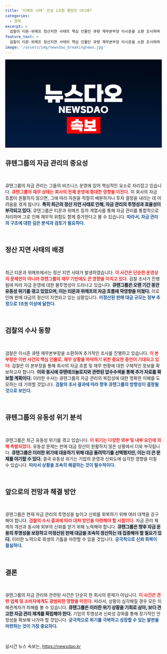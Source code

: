 ```yaml
---
title: ‘티메프 사태’ 진실 1조원 행방은 어디에?
categories:
  - 경제
excerpt: >
  검찰이 티몬·위메프 정산지연 사태의 핵심 인물인 큐텐 재무본부장 이시준을 소환 조사하며 큐텐그룹 계열사 압수수색을 이어가고 있다. 미정산 판매대금 규모는 1조원 이상으로 추정되며, 유동성 위기와 대금 돌려막기 의혹이 제기되고 있다.
feature_text: >
  검찰이 티몬·위메프 정산지연 사태의 핵심 인물인 큐텐 재무본부장 이시준을 소환 조사하며 큐텐그룹 계열사 압수수색을 이어가고 있다. 미정산 판매대금 규모는 1조원 이상으로 추정되며, 유동성 위기와 대금 돌려막기 의혹이 제기되고 있다.
image: '/assets/img/newsdao_breakingnews.jpg'
---
```


<p><img src="/assets/img/newsdao_breakingnews.jpg" alt="cryptoinkorea 속보" /></p>

<h2 data-ke-size="size26">큐텐그룹의 자금 관리의 중요성</h2>

<p data-ke-size="size16">&nbsp;</p>

<p>큐텐그룹의 자금 관리는 그들의 비즈니스 운영에 있어 핵심적인 요소로 자리잡고 있습니다. <b><span style="color: #ee2323;">큐텐그룹의 재무 상태는 회사의 전체 운영에 중대한 영향을 미친다.</span></b> 이 회사의 자금 흐름이 원활하지 않으면, 그에 따라 자원을 적절히 배분하거나 투자 결정을 내리는 데 어려움을 겪게 됩니다. <b><span style="background-color: #21538527;">특히 최근의 정산 지연 사태로 인해, 자금 관리의 투명성과 효율성이 부각되고 있다.</span></b> 큐텐그룹은 티몬과 위메프 등의 계열사를 통해 자금 관리를 통합적으로 처리하며 그로 인해 재무적 위험도 함께 증가한다고 볼 수 있습니다. <b><span style="color: #1a5490;">따라서, 자금 관리의 구조에 대한 깊은 분석과 검토가 필요하다.</span></b></p>

<p data-ke-size="size16">&nbsp;</p>

<h2 data-ke-size="size26">정산 지연 사태의 배경</h2>

<p data-ke-size="size16">&nbsp;</p>

<p>최근 티몬과 위메프에서는 정산 지연 사태가 발생하였습니다. <b><span style="color: #ee2323;">이 사건은 단순한 운영상의 문제만이 아니라 큐텐그룹의 재무 기반에도 큰 영향을 미치고 있다.</span></b> 검찰 조사가 진행됨에 따라 자금 운영에 대한 불투명성이 드러나고 있습니다. <b><span style="background-color: #21538527;">큐텐그룹은 오랜 기간 동안 유동성 위기를 겪고 있었으며, 이는 티몬과 위메프의 자금 흐름에 악영향을 미쳤다.</span></b> 이로 인해 판매 대금의 정산이 지연되고 있는 상황입니다. <b><span style="color: #1a5490;">미정산된 판매 대금 규모는 정부 추정으로 1조원 이상에 달한다.</span></b></p>

<p data-ke-size="size16">&nbsp;</p>

<h2 data-ke-size="size26">검찰의 수사 동향</h2>

<p data-ke-size="size16">&nbsp;</p>

<p>검찰은 이시준 큐텐 재무본부장을 소환하여 추가적인 조사를 진행하고 있습니다. <b><span style="color: #ee2323;">이 본부장은 이번 사건의 핵심 인물로, 재무 상황을 파악하기 위한 중요한 증언이 기대되고 있다.</span></b> 검찰은 이 본부장을 통해 회사의 자금 흐름 및 재무 현황에 대한 구체적인 정보를 확보하고자 합니다. <b><span style="background-color: #21538527;">이와 동시에 큐텐테크놀로지와 관련된 압수수색을 통해 추가 자료를 확보할 계획이다.</span></b> 이러한 수사는 큐텐그룹의 자금 관리의 복잡성에 대한 명확한 이해를 도모하는 데 기여할 것입니다. <b><span style="color: #1a5490;">검찰의 조사 결과에 따라 향후 큐텐그룹의 방향성이 결정될 것으로 보인다.</span></b></p>

<p data-ke-size="size16">&nbsp;</p>

<h2 data-ke-size="size26">큐텐그룹의 유동성 위기 분석</h2>

<p data-ke-size="size16">&nbsp;</p>

<p>큐텐그룹은 최근 유동성 위기를 겪고 있습니다. <b><span style="color: #ee2323;">이 위기는 다양한 외부 및 내부 요인에 의해 촉발되었다.</span></b> 유동성 문제는 판매 대금 정산이 원활하지 않은 상황에서 더욱 부각됩니다. <b><span style="background-color: #21538527;">큐텐그룹은 이러한 위기에 대응하기 위해 대금 돌려막기를 선택했지만, 이는 더 큰 문제를 야기할 수 있다.</span></b> 결국 유동성 위기는 기업의 운영과 신뢰도에 심각한 영향을 미칠 수 있습니다. <b><span style="color: #1a5490;">따라서 상황을 조속히 해결하는 것이 필수적이다.</span></b></p>

<p data-ke-size="size16">&nbsp;</p>

<h2 data-ke-size="size26">앞으로의 전망과 해결 방안</h2>

<p data-ke-size="size16">&nbsp;</p>

<p>큐텐그룹은 현재 자금 관리의 투명성을 높이고 신뢰를 회복하기 위해 여러 대책을 강구해야 합니다. <b><span style="color: #ee2323;">검찰의 수사 결과에 따라 대처 방안을 마련해야 할 시점이다.</span></b> 자금 관리 체계의 개선과 동시에 외부의 신뢰를 얻기 위해 노력해야 합니다. <b><span style="background-color: #21538527;">큐텐그룹은 향후 자금 운용의 투명성을 보장하고 미정산된 판매 대금을 조속히 정산하는 데 집중해야 할 필요가 있다.</span></b> 이러한 노력으로 회생의 기틀을 마련할 수 있을 것입니다. <b><span style="color: #1a5490;">궁극적으로 신뢰 회복이 절실하다.</span></b></p>

<p data-ke-size="size16">&nbsp;</p>

<h2 data-ke-size="size26">결론</h2>

<p data-ke-size="size16">&nbsp;</p>

<p>큐텐그룹의 자금 관리와 관련된 사건은 단순히 한 회사의 문제가 아닙니다. <b><span style="color: #ee2323;">이 사건은 관련 업체 및 소비자에게도 광범위한 영향을 미친다.</span></b> 따라서, 상황이 심각해질 경우 모든 이해관계자가 피해를 볼 수 있습니다. <b><span style="background-color: #21538527;">큐텐그룹은 이러한 위기 상황을 기회로 삼아, 보다 견고한 자금 관리 체계를 확립해야 한다.</span></b> 기업의 투명성과 신뢰성 강화를 통해 장기적인 안정성을 확보해 나가야 할 것입니다. <b><span style="color: #1a5490;">궁극적으로 위기를 극복하고 성장할 수 있는 발판을 마련하는 것이 가장 중요하다.</span></b></p>

<p data-ke-size="size16">&nbsp;</p>
실시간 뉴스 속보는, <a href="https://newsdao.kr" rel="dofollow">https://newsdao.kr</a>


